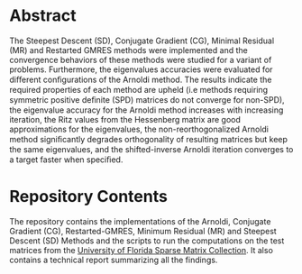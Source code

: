# Abstract

The Steepest Descent (SD), Conjugate Gradient (CG), Minimal Residual (MR) and Restarted GMRES methods were implemented and the convergence behaviors of these methods were studied for a variant of problems. Furthermore, the eigenvalues accuracies were evaluated for diﬀerent conﬁgurations of the Arnoldi method. The results indicate the required properties of each method are upheld (i.e methods requiring symmetric positive deﬁnite (SPD) matrices do not converge for non-SPD), the eigenvalue accuracy for the Arnoldi method increases with increasing iteration, the Ritz values from the Hessenberg matrix are good approximations for the eigenvalues, the non-reorthogonalized Arnoldi method signiﬁcantly degrades orthogonality of resulting matrices but keep the same eigenvalues, and the shifted-inverse Arnoldi iteration converges to a target faster when speciﬁed.

# Repository Contents

The repository contains the implementations of the Arnoldi, Conjugate Gradient (CG), Restarted-GMRES, Minimum Residual (MR) and Steepest Descent (SD) Methods and the scripts to run the computations on the test matrices from the [University of Florida Sparse Matrix Collection](https://www.cise.ufl.edu/research/sparse/matrices/list_by_id.html). It also contains a technical report summarizing all the findings.
